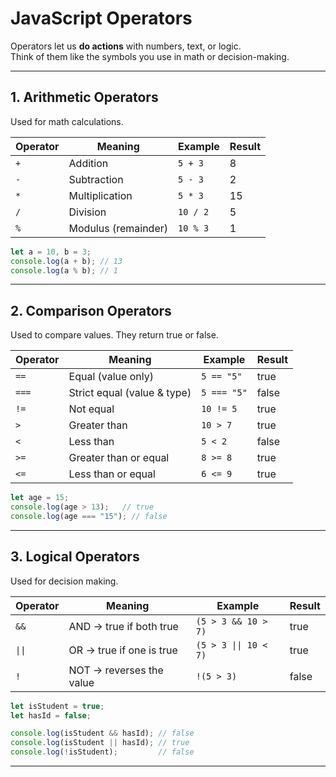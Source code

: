 # JavaScript Operators

Operators let us **do actions** with numbers, text, or logic.  
Think of them like the symbols you use in math or decision-making.

---

## 1. Arithmetic Operators
Used for math calculations.

| Operator | Meaning          | Example | Result |
|----------|------------------|---------|--------|
| `+`      | Addition         | `5 + 3` | 8      |
| `-`      | Subtraction      | `5 - 3` | 2      |
| `*`      | Multiplication   | `5 * 3` | 15     |
| `/`      | Division         | `10 / 2`| 5      |
| `%`      | Modulus (remainder) | `10 % 3` | 1  |

```js
let a = 10, b = 3;
console.log(a + b); // 13
console.log(a % b); // 1
```

----

## 2. Comparison Operators

Used to compare values.
They return true or false.

| Operator | Meaning                     | Example     | Result |
| -------- | --------------------------- | ----------- | ------ |
| `==`     | Equal (value only)          | `5 == "5"`  | true   |
| `===`    | Strict equal (value & type) | `5 === "5"` | false  |
| `!=`     | Not equal                   | `10 != 5`   | true   |
| `>`      | Greater than                | `10 > 7`    | true   |
| `<`      | Less than                   | `5 < 2`     | false  |
| `>=`     | Greater than or equal       | `8 >= 8`    | true   |
| `<=`     | Less than or equal          | `6 <= 9`    | true   |

```js
let age = 15;
console.log(age > 13);   // true
console.log(age === "15"); // false
```

----

## 3. Logical Operators

Used for decision making.

| Operator | Meaning                  | Example               | Result |
| -------- | ------------------------ | --------------------- | ------ |
| `&&`     | AND → true if both true  | `(5 > 3 && 10 > 7)`   | true   |
| `\|\|`   | OR → true if one is true | `(5 > 3 \|\| 10 < 7)` | true   |
| `!`      | NOT → reverses the value | `!(5 > 3)`            | false  |

```js
let isStudent = true;
let hasId = false;

console.log(isStudent && hasId); // false
console.log(isStudent || hasId); // true
console.log(!isStudent);         // false

```


---

